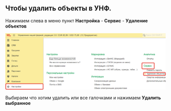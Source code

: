 ## Чтобы удалить объекты в УНФ.
Нажимаем слева в меню пункт **Настройка** - **Сервис** - **Удаление объектов**

![](https://github.com/Hi-ITKKT/1C-UNF3/blob/65e65fb0dcdb66d8d8c77e679fd3cb61c18a515d/%D0%9A%D0%B0%D1%80%D1%82%D0%B8%D0%BD%D0%BA%D0%B8/11.png)

Выбираем что хотим удалить или все галочками и нажимаем **Удалить выбранное**

